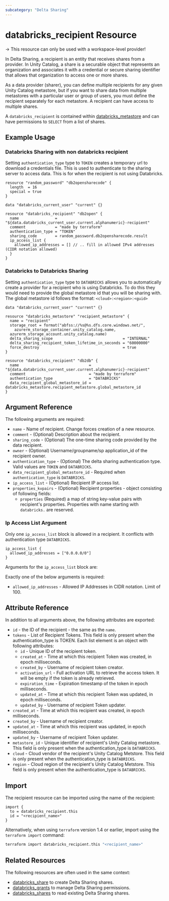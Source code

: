 ```yaml
---
subcategory: "Delta Sharing"
---
```

# databricks_recipient Resource

-> This resource can only be used with a workspace-level provider!

In Delta Sharing, a recipient is an entity that receives shares from a provider. In Unity Catalog, a share is a securable object that represents an organization and associates it with a credential or secure sharing identifier that allows that organization to access one or more shares.

As a data provider (sharer), you can define multiple recipients for any given Unity Catalog metastore, but if you want to share data from multiple metastores with a particular user or group of users, you must define the recipient separately for each metastore. A recipient can have access to multiple shares.

A `databricks_recipient` is contained within [databricks_metastore](metastore.md) and can have permissions to `SELECT` from a list of shares.

## Example Usage

### Databricks Sharing with non databricks recipient

Setting `authentication_type` type to `TOKEN` creates a temporary url to download a credentials file. This is used to
authenticate to the sharing server to access data. This is for when the recipient is not using Databricks.

```hcl
resource "random_password" "db2opensharecode" {
  length  = 16
  special = true
}

data "databricks_current_user" "current" {}

resource "databricks_recipient" "db2open" {
  name                = "${data.databricks_current_user.current.alphanumeric}-recipient"
  comment             = "made by terraform"
  authentication_type = "TOKEN"
  sharing_code        = random_password.db2opensharecode.result
  ip_access_list {
    allowed_ip_addresses = [] // .. fill in allowed IPv4 addresses (CIDR notation allowed)
  }
}
```

### Databricks to Databricks Sharing

Setting `authentication_type` type to `DATABRICKS` allows you to automatically create a provider for a recipient who
is using Databricks. To do this they would need to provide the global metastore id that you will be sharing with. The
global metastore id follows the format: `<cloud>:<region>:<guid>`

```hcl
data "databricks_current_user" "current" {}

resource "databricks_metastore" "recipient_metastore" {
  name = "recipient"
  storage_root = format("abfss://%s@%s.dfs.core.windows.net/",
    azurerm_storage_container.unity_catalog.name,
  azurerm_storage_account.unity_catalog.name)
  delta_sharing_scope                               = "INTERNAL"
  delta_sharing_recipient_token_lifetime_in_seconds = "60000000"
  force_destroy                                     = true
}

resource "databricks_recipient" "db2db" {
  name                               = "${data.databricks_current_user.current.alphanumeric}-recipient"
  comment                            = "made by terraform"
  authentication_type                = "DATABRICKS"
  data_recipient_global_metastore_id = databricks_metastore.recipient_metastore.global_metastore_id
}
```

## Argument Reference

The following arguments are required:

* `name` - Name of recipient. Change forces creation of a new resource.
* `comment` - (Optional) Description about the recipient.
* `sharing_code` - (Optional) The one-time sharing code provided by the data recipient.
* `owner` - (Optional) Username/groupname/sp application_id of the recipient owner.
* `authentication_type` - (Optional) The delta sharing authentication type. Valid values are `TOKEN` and `DATABRICKS`.
* `data_recipient_global_metastore_id` - Required when `authentication_type` is `DATABRICKS`.
* `ip_access_list` - (Optional) Recipient IP access list.
* `properties_kvpairs` - (Optional) Recipient properties - object consisting of following fields:
  * `properties` (Required) a map of string key-value pairs with recipient's properties.  Properties with name starting with `databricks.` are reserved.

### Ip Access List Argument

Only one `ip_access_list` block is allowed in a recipient. It conflicts with authentication type `DATABRICKS`.

```hcl
ip_access_list {
  allowed_ip_addresses = ["0.0.0.0/0"]
}
```

Arguments for the `ip_access_list` block are:

Exactly one of the below arguments is required:

* `allowed_ip_addresses` - Allowed IP Addresses in CIDR notation. Limit of 100.

## Attribute Reference

In addition to all arguments above, the following attributes are exported:

* `id` - the ID of the recipient - the same as the `name`.
* `tokens` - List of Recipient Tokens. This field is only present when the authentication_type is TOKEN. Each list element is an object with following attributes:
  * `id` - Unique ID of the recipient token.
  * `created_at` - Time at which this recipient Token was created, in epoch milliseconds.
  * `created_by` - Username of recipient token creator.
  * `activation_url` - Full activation URL to retrieve the access token. It will be empty if the token is already retrieved.
  * `expiration_time` - Expiration timestamp of the token in epoch milliseconds.
  * `updated_at` - Time at which this recipient Token was updated, in epoch milliseconds.
  * `updated_by` - Username of recipient Token updater.
* `created_at` - Time at which this recipient was created, in epoch milliseconds.
* `created_by` - Username of recipient creator.
* `updated_at` - Time at which this recipient was updated, in epoch milliseconds.
* `updated_by` - Username of recipient Token updater.
* `metastore_id` - Unique identifier of recipient's Unity Catalog metastore. This field is only present when the authentication_type is `DATABRICKS`.
* `cloud` - Cloud vendor of the recipient's Unity Catalog Metstore. This field is only present when the authentication_type is `DATABRICKS`.
* `region` - Cloud region of the recipient's Unity Catalog Metstore. This field is only present when the authentication_type is `DATABRICKS`.

## Import

The recipient resource can be imported using the name of the recipient:

```hcl
import {
  to = databricks_recipient.this
  id = "<recipient_name>"
}
```

Alternatively, when using `terraform` version 1.4 or earlier, import using the `terraform import` command:

```bash
terraform import databricks_recipient.this "<recipient_name>"
```

## Related Resources

The following resources are often used in the same context:

* [databricks_share](share.md) to create Delta Sharing shares.
* [databricks_grants](grants.md) to manage Delta Sharing permissions.
* [databricks_shares](../data-sources/shares.md) to read existing Delta Sharing shares.
